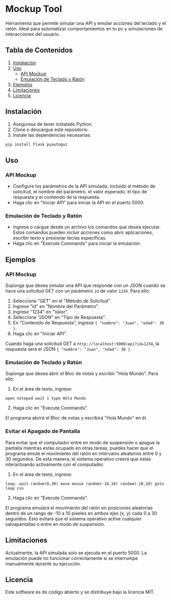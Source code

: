 # Mockup Tool

Herramienta que permite simular una API y emular acciones del teclado y el ratón. Ideal para automatizar comportamientos en tu pc y simulaciones de interacciones del usuario.

## Tabla de Contenidos

1. [Instalación](#instalación)
2. [Uso](#uso)
   - [API Mockup](#api-mockup)
   - [Emulación de Teclado y Ratón](#emulación-de-teclado-y-ratón)
3. [Ejemplos](#ejemplos)
4. [Limitaciones](#limitaciones)
5. [Licencia](#licencia)

## Instalación

1. Asegúrese de tener instalado Python.
2. Clone o descargue este repositorio.
3. Instale las dependencias necesarias:

```bash
pip install Flask pyautogui
```

## Uso

### API Mockup

- Configure los parámetros de la API simulada, incluido el método de solicitud, el nombre del parámetro, el valor esperado, el tipo de respuesta y el contenido de la respuesta.
- Haga clic en "Iniciar API" para iniciar la API en el puerto 5000.

### Emulación de Teclado y Ratón

- Ingrese o cargue desde un archivo los comandos que desea ejecutar. Estos comandos pueden incluir acciones como abrir aplicaciones, escribir texto y presionar teclas específicas.
- Haga clic en "Execute Commands" para iniciar la emulación.

## Ejemplos

### API Mockup

Suponga que desea simular una API que responde con un JSON cuando se hace una solicitud GET con un parámetro `id` de valor `1234`. Para ello:

1. Seleccione "GET" en el "Método de Solicitud".
2. Ingrese "id" en "Nombre del Parámetro".
3. Ingrese "1234" en "Valor".
4. Seleccione "JSON" en "Tipo de Respuesta".
5. En "Contenido de Respuesta", ingrese `{ "nombre": "Juan", "edad": 30 }`.
6. Haga clic en "Iniciar API".

Cuando haga una solicitud GET a `http://localhost:5000/api?id=1234`, la respuesta será el JSON `{ "nombre": "Juan", "edad": 30 }`.

### Emulación de Teclado y Ratón

Suponga que desea abrir el Bloc de notas y escribir "Hola Mundo". Para ello:

1. En el área de texto, ingrese:

`
open notepad
wait 1
type Hola Mundo
`

2. Haga clic en "Execute Commands".

El programa abrirá el Bloc de notas y escribirá "Hola Mundo" en él.

### Evitar el Apagado de Pantalla

Para evitar que el computador entre en modo de suspensión o apague la pantalla mientras estás ocupado en otras tareas, puedes hacer que el programa emule el movimiento del ratón en intervalos aleatorios entre 0 y 30 segundos. De esta manera, el sistema operativo creerá que estás interactuando activamente con el computador.

1. En el área de texto, ingrese:

`
loop:
wait random(0,30)
move mouse random(-10,10) random(-10,10)
goto loop
css
`

2. Haga clic en "Execute Commands".

El programa emulará el movimiento del ratón en posiciones aleatorias dentro de un rango de -10 a 10 píxeles en ambos ejes (x, y) cada 0 a 30 segundos. Esto evitará que el sistema operativo active cualquier salvapantallas o entre en modo de suspensión.

## Limitaciones

Actualmente, la API simulada solo se ejecuta en el puerto 5000.
La emulación puede no funcionar correctamente si se interrumpe manualmente durante su ejecución.

## Licencia
Este software es de código abierto y se distribuye bajo la licencia MIT.

